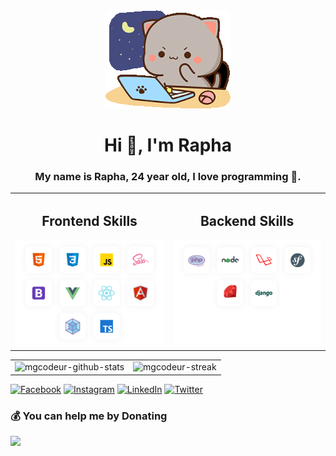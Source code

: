 <div align="center">
    <img src="assets/goma-cat.gif"/>
</div>

<h1 align="center">Hi 👋, I'm Rapha</h1>
<h3 align="center">My name is Rapha, 24 year old, I love programming 💖.</h3>

<table>
    <tr>
        <td>
            <h2 align="center">Frontend Skills</h2>
            <img src="assets/Technologies-frontend.png" alt="mgcodeur-skills">
        </td>
        <td>
            <h2 align="center">Backend Skills</h2>
            <img src="assets/Technologies-backend.png" alt="mgcodeur-skills">
        </td>
    </tr>
</table>

<table border="0">
    <tr>
        <td>
            <img src="https://github-readme-stats.vercel.app/api?username=mgcodeur&theme=city_light&hide_border=false&include_all_commits=false&count_private=false" alt="mgcodeur-github-stats">
        </td>
        <td>
            <img src="https://github-readme-streak-stats.herokuapp.com/?user=mgcodeur&theme=city_light&hide_border=false" alt="mgcodeur-streak">
        </td>
    </tr>
</table>

[![Facebook](https://img.shields.io/badge/Facebook-%231877F2.svg?logo=Facebook&logoColor=white)](https://facebook.com/mgcodeur) [![Instagram](https://img.shields.io/badge/Instagram-%23E4405F.svg?logo=Instagram&logoColor=white)](https://instagram.com/mgcodeur) [![LinkedIn](https://img.shields.io/badge/LinkedIn-%230077B5.svg?logo=linkedin&logoColor=white)](https://linkedin.com/in/mgcodeur) [![Twitter](https://img.shields.io/badge/Twitter-%231DA1F2.svg?logo=Twitter&logoColor=white)](https://twitter.com/mgcodeur)

### 💰 You can help me by Donating
<a href="https://buymeacoffee.com/mgcodeur">
    <img src="https://img.shields.io/badge/Buy%20Me%20a%20Coffee-ffdd00?style=for-the-badge&logo=buy-me-a-coffee&logoColor=black" height="40px"/>
<a>
